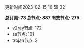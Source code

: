 更新时间2023-02-15 16:58:32

**总订阅: 73**
**总节点: 887**
**有效节点: 275**
- v2ray节点: 172
- ss节点: 101
- trojan节点: 2
